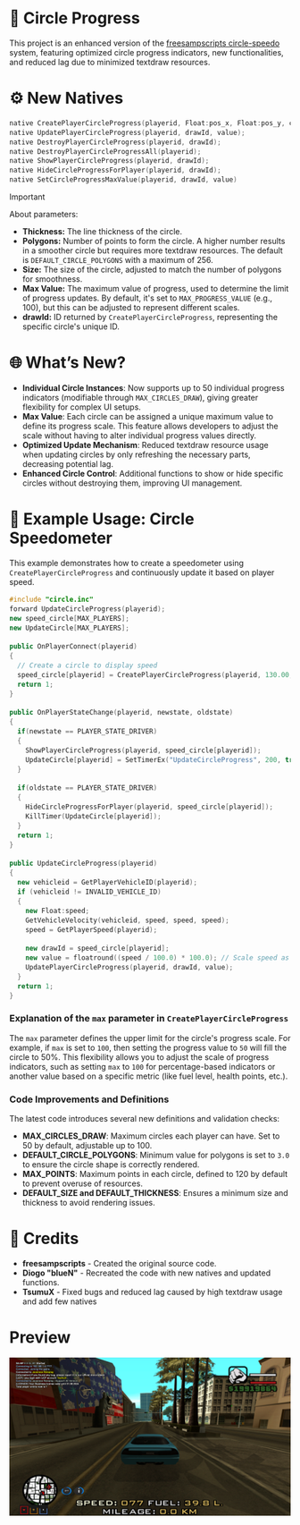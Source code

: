 

# 🚀 Circle Progress

This project is an enhanced version of the [freesampscripts circle-speedo](https://github.com/freesampscripts/circle-speedo) system, featuring optimized circle progress indicators, new functionalities, and reduced lag due to minimized textdraw resources.

# ⚙️ New Natives
```c++
native CreatePlayerCircleProgress(playerid, Float:pos_x, Float:pos_y, color = 0xFFFFFFFF, background_color = 0x181818FF, Float:size = 10.0, Float:thickness = 0.2, Float:polygons = DEFAULT_CIRCLE_POLYGONS, max = MAX_PROGRESS_VALUE);
native UpdatePlayerCircleProgress(playerid, drawId, value);
native DestroyPlayerCircleProgress(playerid, drawId);
native DestroyPlayerCircleProgressAll(playerid);
native ShowPlayerCircleProgress(playerid, drawId);
native HideCircleProgressForPlayer(playerid, drawId);
native SetCircleProgressMaxValue(playerid, drawId, value)
```

> [!IMPORTANT]
> About parameters:
> - **Thickness:** The line thickness of the circle.
> - **Polygons:** Number of points to form the circle. A higher number results in a smoother circle but requires more textdraw resources. The default is `DEFAULT_CIRCLE_POLYGONS` with a maximum of 256.
> - **Size:** The size of the circle, adjusted to match the number of polygons for smoothness.
> - **Max Value:** The maximum value of progress, used to determine the limit of progress updates. By default, it's set to `MAX_PROGRESS_VALUE` (e.g., 100), but this can be adjusted to represent different scales.
> - **drawId:** ID returned by `CreatePlayerCircleProgress`, representing the specific circle's unique ID.

# 🌐 What’s New?

- **Individual Circle Instances**: Now supports up to 50 individual progress indicators (modifiable through `MAX_CIRCLES_DRAW`), giving greater flexibility for complex UI setups.
- **Max Value**: Each circle can be assigned a unique maximum value to define its progress scale. This feature allows developers to adjust the scale without having to alter individual progress values directly.
- **Optimized Update Mechanism**: Reduced textdraw resource usage when updating circles by only refreshing the necessary parts, decreasing potential lag.
- **Enhanced Circle Control**: Additional functions to show or hide specific circles without destroying them, improving UI management.

# 📝 Example Usage: Circle Speedometer

This example demonstrates how to create a speedometer using `CreatePlayerCircleProgress` and continuously update it based on player speed.

```c++
#include "circle.inc"
forward UpdateCircleProgress(playerid);
new speed_circle[MAX_PLAYERS];
new UpdateCircle[MAX_PLAYERS];

public OnPlayerConnect(playerid)
{
  // Create a circle to display speed
  speed_circle[playerid] = CreatePlayerCircleProgress(playerid, 130.00, 373.30, 0x0388FCFF, 0x181818FF, 10.00, 0.30, 3.0, 100);
  return 1;
}

public OnPlayerStateChange(playerid, newstate, oldstate)
{
  if(newstate == PLAYER_STATE_DRIVER)
  {
    ShowPlayerCircleProgress(playerid, speed_circle[playerid]);
    UpdateCircle[playerid] = SetTimerEx("UpdateCircleProgress", 200, true, "i", playerid);
  }
  
  if(oldstate == PLAYER_STATE_DRIVER)
  {
    HideCircleProgressForPlayer(playerid, speed_circle[playerid]);
    KillTimer(UpdateCircle[playerid]);
  }
  return 1;
}

public UpdateCircleProgress(playerid)
{
  new vehicleid = GetPlayerVehicleID(playerid);
  if (vehicleid != INVALID_VEHICLE_ID)
  {
    new Float:speed;
    GetVehicleVelocity(vehicleid, speed, speed, speed);
    speed = GetPlayerSpeed(playerid);
    
    new drawId = speed_circle[playerid];
    new value = floatround((speed / 100.0) * 100.0); // Scale speed as percentage
    UpdatePlayerCircleProgress(playerid, drawId, value);
  }
  return 1;
}
```

### Explanation of the `max` parameter in `CreatePlayerCircleProgress`

The `max` parameter defines the upper limit for the circle's progress scale. For example, if `max` is set to `100`, then setting the progress value to `50` will fill the circle to 50%. This flexibility allows you to adjust the scale of progress indicators, such as setting `max` to `100` for percentage-based indicators or another value based on a specific metric (like fuel level, health points, etc.).

### Code Improvements and Definitions

The latest code introduces several new definitions and validation checks:

- **MAX_CIRCLES_DRAW**: Maximum circles each player can have. Set to 50 by default, adjustable up to 100.
- **DEFAULT_CIRCLE_POLYGONS**: Minimum value for polygons is set to `3.0` to ensure the circle shape is correctly rendered.
- **MAX_POINTS**: Maximum points in each circle, defined to 120 by default to prevent overuse of resources.
- **DEFAULT_SIZE and DEFAULT_THICKNESS**: Ensures a minimum size and thickness to avoid rendering issues.

# 📝 Credits
- **freesampscripts** - Created the original source code.
- **Diogo "blueN"** - Recreated the code with new natives and updated functions.
- **TsumuX** - Fixed bugs and reduced lag caused by high textdraw usage and add few natives

# Preview

![Preview](https://github.com/MuhRaihan001/circle-progress/blob/main/sa-mp-017.png)
